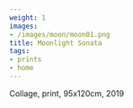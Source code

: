 ```yaml
---
weight: 1
images:
- /images/moon/moon01.png
title: Moonlight Sonata
tags:
- prints
- home
---
```

Collage, print, 95x120cm, 2019
